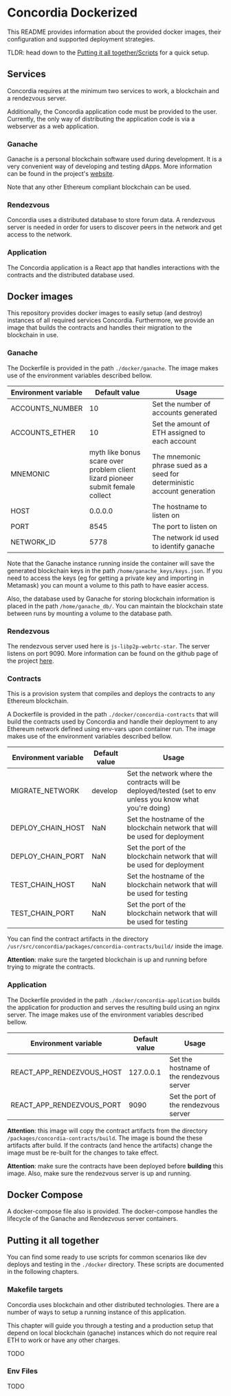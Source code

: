 # Concordia Dockerized

This README provides information about the provided docker images, their configuration and supported deployment
strategies.

TLDR: head down to the [Putting it all together/Scripts](#piat-mkfile-targets) for a quick setup.

## Services

Concordia requires at the minimum two services to work, a blockchain and a rendezvous server.

Additionally, the Concordia application code must be provided to the user. Currently, the only way of distributing the
application code is via a webserver as a web application.

### Ganache

Ganache is a personal blockchain software used during development. It is a very convenient way of developing and testing
dApps. More information can be found in the project's [website](https://www.trufflesuite.com/ganache).

Note that any other Ethereum compliant blockchain can be used.

### Rendezvous

Concordia uses a distributed database to store forum data. A rendezvous server is needed in order for users to discover
peers in the network and get access to the network.

### Application

The Concordia application is a React app that handles interactions with the contracts and the distributed database used.

## Docker images

This repository provides docker images to easily setup (and destroy) instances of all required services Concordia.
Furthermore, we provide an image that builds the contracts and handles their migration to the blockchain in use.

### Ganache

The Dockerfile is provided in the path `./docker/ganache`. The image makes use of the environment variables described
bellow.

| Environment variable | Default value | Usage |
| --- | --- | --- |
| ACCOUNTS_NUMBER | 10 | Set the number of accounts generated |
| ACCOUNTS_ETHER | 10 | Set the amount of ETH assigned to each account |
| MNEMONIC | myth like bonus scare over problem client lizard pioneer submit female collect | The mnemonic phrase sued as a seed for deterministic account generation |
| HOST | 0.0.0.0 | The hostname to listen on |
| PORT | 8545 | The port to listen on |
| NETWORK_ID | 5778 | The network id used to identify ganache |

Note that the Ganache instance running inside the container will save the generated blockchain keys in the path
`/home/ganache_keys/keys.json`. If you need to access the keys (eg for getting a private key and importing in Metamask)
you can mount a volume to this path to have easier access.

Also, the database used by Ganache for storing blockchain information is placed in the path `/home/ganache_db/`. You can
maintain the blockchain state between runs by mounting a volume to the database path.

### Rendezvous

The rendezvous server used here is `js-libp2p-webrtc-star`. The server listens on port 9090. More information can be
found on the github page of the project [here](https://github.com/libp2p/js-libp2p-webrtc-star).

### Contracts

This is a provision system that compiles and deploys the contracts to any Ethereum blockchain.

A Dockerfile is provided in the path `./docker/concordia-contracts` that will build the contracts used by Concordia and
handle their deployment to any Ethereum network defined using env-vars upon container run. The image makes use of the
environment variables described bellow.

| Environment variable | Default value | Usage |
| --- | --- | --- |
| MIGRATE_NETWORK | develop | Set the network where the contracts will be deployed/tested (set to env unless you know what you're doing) |
| DEPLOY_CHAIN_HOST | NaN | Set the hostname of the blockchain network that will be used for deployment |
| DEPLOY_CHAIN_PORT | NaN | Set the port of the blockchain network that will be used for deployment |
| TEST_CHAIN_HOST | NaN | Set the hostname of the blockchain network that will be used for testing |
| TEST_CHAIN_PORT | NaN | Set the port of the blockchain network that will be used for testing |

You can find the contract artifacts in the directory `/usr/src/concordia/packages/concordia-contracts/build/` inside
the image.

**Attention**: make sure the targeted blockchain is up and running before trying to migrate the contracts.

### Application

The Dockerfile provided in the path `./docker/concordia-application` builds the application for production and serves
the resulting build using an nginx server. The image makes use of the environment variables described bellow.

| Environment variable | Default value | Usage |
| --- | --- | --- |
| REACT_APP_RENDEZVOUS_HOST | 127.0.0.1 | Set the hostname of the rendezvous server |
| REACT_APP_RENDEZVOUS_PORT | 9090 | Set the port of the rendezvous server |

**Attention**: this image will copy the contract artifacts from the directory `/packages/concordia-contracts/build`.
The image is bound the these artifacts after build. If the contracts (and hence the artifacts) change the image must be
re-built for the changes to take effect.

**Attention**: make sure the contracts have been deployed before **building** this image. Also, make sure the rendezvous
server is up and running.

## Docker Compose

A docker-compose file also is provided. The docker-compose handles the lifecycle of the Ganache and Rendezvous server
containers.

## Putting it all together

You can find some ready to use scripts for common scenarios like dev deploys and testing in the `./docker` directory.
These scripts are documented in the following chapters.

### <a name="piat-mkfile-targets"></a> Makefile targets

Concordia uses blockchain and other distributed technologies. There are a number of ways to setup a running instance of
this application.

This chapter will guide you through a testing and a production setup that depend on local blockchain (ganache) instances
which do not require real ETH to work or have any other charges.

TODO

### Env Files

TODO
